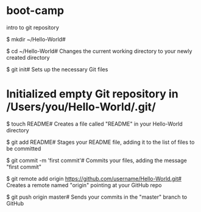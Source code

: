 boot-camp
=========

intro to git repository

$ mkdir ~/Hello-World#

$ cd ~/Hello-World# Changes the current working directory to your newly created directory

$ git init# Sets up the necessary Git files
# Initialized empty Git repository in /Users/you/Hello-World/.git/

$ touch README# Creates a file called "README" in your Hello-World directory



$ git add README# Stages your README file, adding it to the list of files to be committed

$ git commit -m 'first commit'# Commits your files, adding the message "first commit"


$ git remote add origin https://github.com/username/Hello-World.git# Creates a remote named "origin" pointing at your GitHub repo

$ git push origin master# Sends your commits in the "master" branch to GitHub